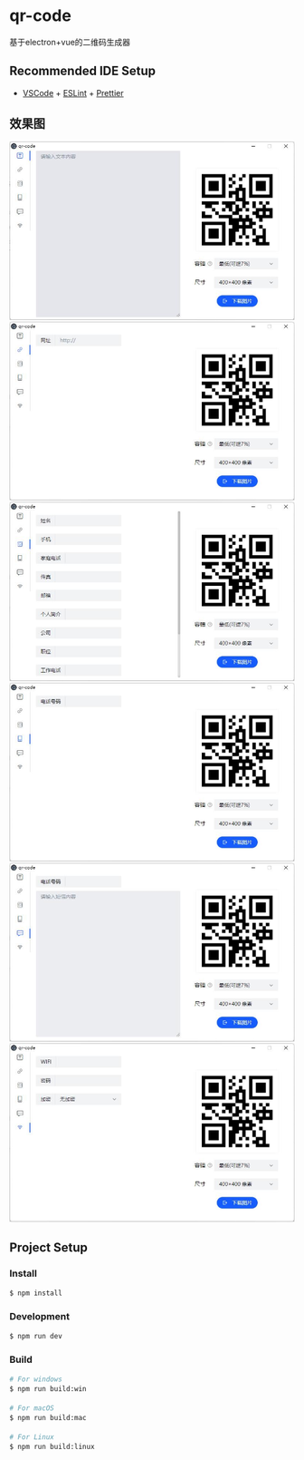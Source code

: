 # qr-code

基于electron+vue的二维码生成器

## Recommended IDE Setup

- [VSCode](https://code.visualstudio.com/) + [ESLint](https://marketplace.visualstudio.com/items?itemName=dbaeumer.vscode-eslint) + [Prettier](https://marketplace.visualstudio.com/items?itemName=esbenp.prettier-vscode)


## 效果图
![输入图片说明](img/1.jpg)
![输入图片说明](img/2.jpg)
![输入图片说明](img/3.jpg)
![输入图片说明](img/4.jpg)
![输入图片说明](img/5.jpg)
![输入图片说明](img/6.jpg)
## Project Setup

### Install

```bash
$ npm install
```

### Development

```bash
$ npm run dev
```

### Build

```bash
# For windows
$ npm run build:win

# For macOS
$ npm run build:mac

# For Linux
$ npm run build:linux
```
